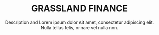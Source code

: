 ---
title:          GRASSLAND FINANCE
subtitle:       Description and Lorem ipsum dolor sit amet, consectetur adipiscing elit. Nulla tellus felis, ornare vel nulla non.
image:          images/team_member2.jpg
href:           "#"
label:          "http://grassfin.com/"
description:    Lorem ipsum dolor sit amet, consectetur adipiscing elit. Nulla tellus felis, ornare vel nulla non, porttitor congue enim. Cras vehicula nisi eu tellus suscipit vestibulum. Integer congue at velit sit amet feugiat. Maecenas vehicula placerat iaculis. Donec pulvinar pellentesque orci ut congue.
sort:           2
---